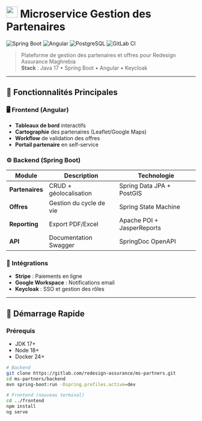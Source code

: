 # <img src="https://cdn-icons-png.flaticon.com/512/6132/6132221.png" width="30"/> Microservice Gestion des Partenaires

![Spring Boot](https://img.shields.io/badge/Spring_Boot-3.1-green.svg?logo=spring)
![Angular](https://img.shields.io/badge/Angular-15-red.svg?logo=angular)
![PostgreSQL](https://img.shields.io/badge/PostgreSQL-15-blue.svg?logo=postgresql)
![GitLab CI](https://img.shields.io/badge/GitLab_CI-CD-orange.svg?logo=gitlab)

> Plateforme de gestion des partenaires et offres pour Redesign Assurance Maghrebia  
> **Stack** : Java 17 • Spring Boot • Angular • Keycloak

---

## 🌟 Fonctionnalités Principales

### 🖥️ Frontend (Angular)
- **Tableaux de bord** interactifs
- **Cartographie** des partenaires (Leaflet/Google Maps)
- **Workflow** de validation des offres
- **Portail partenaire** en self-service

### ⚙️ Backend (Spring Boot)
| Module          | Description                          | Technologie                |
|-----------------|--------------------------------------|----------------------------|
| **Partenaires** | CRUD + géolocalisation               | Spring Data JPA + PostGIS  |
| **Offres**      | Gestion du cycle de vie              | Spring State Machine       |
| **Reporting**   | Export PDF/Excel                     | Apache POI + JasperReports |
| **API**         | Documentation Swagger                | SpringDoc OpenAPI          |

### 🔗 Intégrations
- **Stripe** : Paiements en ligne
- **Google Workspace** : Notifications email
- **Keycloak** : SSO et gestion des rôles

---

## 🚀 Démarrage Rapide

### Prérequis
- JDK 17+
- Node 18+
- Docker 24+

```bash
# Backend
git clone https://gitlab.com/redesign-assurance/ms-partners.git
cd ms-partners/backend
mvn spring-boot:run -Dspring.profiles.active=dev

# Frontend (nouveau terminal)
cd ../frontend
npm install
ng serve
